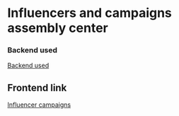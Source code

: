 # Influencers and campaigns assembly center

### Backend used
[Backend used](https://influencers-campaigns-bn.onrender.com/api-docs)

## Frontend link
[Influencer campaigns](https://influencer-campaign-3dbc16mbq-musabes-projects.vercel.app/)
